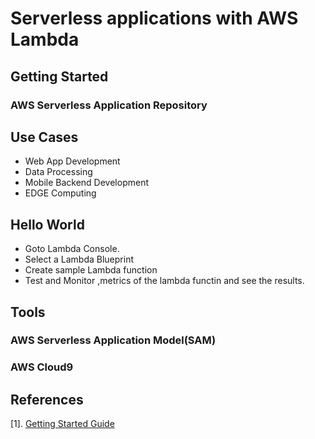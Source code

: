 # Serverless applications with AWS Lambda

## Getting Started

### AWS Serverless Application Repository

## Use Cases
* Web App Development
* Data Processing
* Mobile Backend Development
* EDGE Computing

## Hello World
* Goto Lambda Console.
* Select a Lambda Blueprint
* Create sample Lambda function
* Test and Monitor ,metrics of the lambda functin and see the results.

## Tools

### AWS Serverless Application Model(SAM)

### AWS Cloud9


## References
[1]. [Getting Started Guide](https://aws.amazon.com/lambda/getting-started/)

